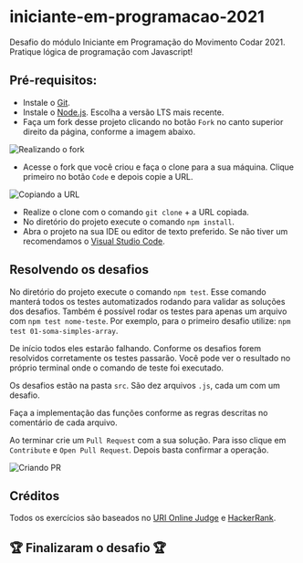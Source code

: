 # iniciante-em-programacao-2021

Desafio do módulo Iniciante em Programação do Movimento Codar 2021. Pratique lógica de programação com Javascript!

## Pré-requisitos:

- Instale o [Git](https://git-scm.com/).
- Instale o [Node.js](https://nodejs.org/en/). Escolha a versão LTS mais recente.
- Faça um fork desse projeto clicando no botão `Fork` no canto superior direito da página, conforme a imagem abaixo. 

![Realizando o fork](https://docs.github.com/assets/images/help/repository/fork_button.jpg)

- Acesse o fork que você criou e faça o clone para a sua máquina. Clique primeiro no botão `Code` e depois copie a URL. 

![Copiando a URL](https://docs.github.com/assets/images/help/repository/https-url-clone-cli.png)

- Realize o clone com o comando `git clone` + a URL copiada.
- No diretório do projeto execute o comando `npm install`.
- Abra o projeto na sua IDE ou editor de texto preferido. Se não tiver um recomendamos o [Visual Studio Code](https://code.visualstudio.com/).

## Resolvendo os desafios

No diretório do projeto execute o comando `npm test`. Esse comando manterá todos os testes automatizados rodando para validar as soluções dos desafios.
Também é possível rodar os testes para apenas um arquivo com `npm test nome-teste`. Por exemplo, para o primeiro desafio utilize: `npm test 01-soma-simples-array`.

De início todos eles estarão falhando. Conforme os desafios forem resolvidos corretamente os testes passarão. Você pode ver o resultado no próprio terminal onde o comando de teste foi executado.

Os desafios estão na pasta `src`. São dez arquivos `.js`, cada um com um desafio.

Faça a implementação das funções conforme as regras descritas no comentário de cada arquivo.

Ao terminar crie um `Pull Request` com a sua solução. Para isso clique em `Contribute` e `Open Pull Request`. Depois basta confirmar a operação. 

![Criando PR](https://user-images.githubusercontent.com/6104963/125391895-911cd300-e37b-11eb-90d9-5b92cd8e5445.PNG)

## Créditos

Todos os exercícios são baseados no [URI Online Judge](https://www.urionlinejudge.com.br/) e [HackerRank](https://www.hackerrank.com/).

## :trophy: Finalizaram o desafio :trophy:

